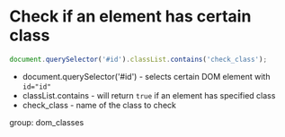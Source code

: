 # Check if an element has certain class

```javascript
document.querySelector('#id').classList.contains('check_class');
```

- document.querySelector('#id') - selects certain DOM element with ```id="id"```
- classList.contains - will return ```true``` if an element has specified class
- check_class - name of the class to check

group: dom_classes
